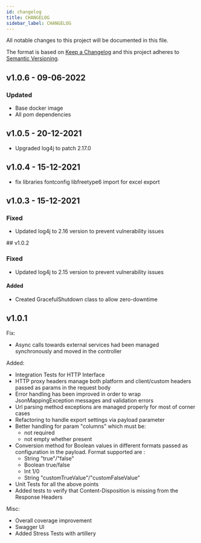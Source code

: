 ```yaml
---
id: changelog
title: CHANGELOG
sidebar_label: CHANGELOG
---
```

All notable changes to this project will be documented in this file.

The format is based on [Keep a Changelog](http://keepachangelog.com/en/1.0.0/)
and this project adheres to [Semantic Versioning](http://semver.org/spec/v2.0.0.html).

## v1.0.6 - 09-06-2022

### Updated

- Base docker image
- All pom dependencies

## v1.0.5 - 20-12-2021

- Upgraded log4j to patch 2.17.0

## v1.0.4 - 15-12-2021

- fix libraries fontconfig libfreetype6  import for excel export

## v1.0.3 - 15-12-2021

### Fixed

- Updated log4j to 2.16 version to prevent vulnerability issues

## v1.0.2

### Fixed

- Updated log4j to 2.15 version to prevent vulnerability issues

#### Added

- Created GracefulShutdown class to allow zero-downtime 

## v1.0.1

Fix:
- Async calls towards external services had been managed synchronously and moved in the controller

Added:
- Integration Tests for HTTP Interface
- HTTP proxy headers manage both platform and client/custom headers passed as params in the request body
- Error handling has been improved in order to wrap JsonMappingException messages and validation errors
- Url parsing method exceptions are managed properly for most of corner cases
- Refactoring to handle export settings via payload parameter
- Better handling for param "columns" which must be:
    - not required
    - not empty whether present
- Conversion method for Boolean values in different formats passed as configuration in the payload. Format supported are :
    - String "true"/"false"
    - Boolean true/false
    - Int 1/0
    - String "customTrueValue"/"customFalseValue"
- Unit Tests for all the above points
- Added tests to verify that Content-Disposition is missing from the Response Headers
    
Misc:
- Overall coverage improvement
- Swagger UI 
- Added Stress Tests with artillery
